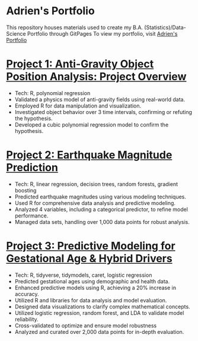 # Adrien's Portfolio

This repository houses materials used to create my B.A. (Statistics)/Data-Science Portfolio through GitPages
To view my portfolio, visit [Adrien's Portfolio](https://adrienleon.github.io/)

# [Project 1: Anti-Gravity Object Position Analysis: Project Overview](https://github.com/adrienleon/Anti-Gravity-Object-Position)
* Tech: R, polynomial regression
* Validated a physics model of anti-gravity fields using real-world data.
* Employed R for data manipulation and visualization.
* Investigated object behavior over 3 time intervals, confirming or refuting the hypothesis.
* Developed a cubic polynomial regression model to confirm the hypothesis.

# [Project 2: Earthquake Magnitude Prediction](https://github.com/adrienleon/Earthquake-Magnitude)
* Tech: R, linear regression, decision trees, random forests, gradient boosting
* Predicted earthquake magnitudes using various modeling techniques.
* Used R for comprehensive data analysis and predictive modeling.
* Analyzed 4 variables, including a categorical predictor, to refine model performance.
* Managed data sets, handling over 1,000 data points for robust analysis.

# [Project 3: Predictive Modeling for Gestational Age & Hybrid Drivers](https://github.com/adrienleon/Predictive-Modeling-for-Gestational-Age-Hybrid-Drivers)
* Tech: R, tidyverse, tidymodels, caret, logistic regression
* Predicted gestational ages using demographic and health data.
* Enhanced predictive models using R, achieving a 20% increase in accuracy.
* Utilized R and libraries for data analysis and model evaluation.
* Designed data visualizations to clarify complex mathematical concepts.
* Utilized logistic regression, random forest, and LDA to validate model reliability.
* Cross-validated to optimize and ensure model robustness
* Analyzed and curated over 2,000 data points for in-depth evaluation.
